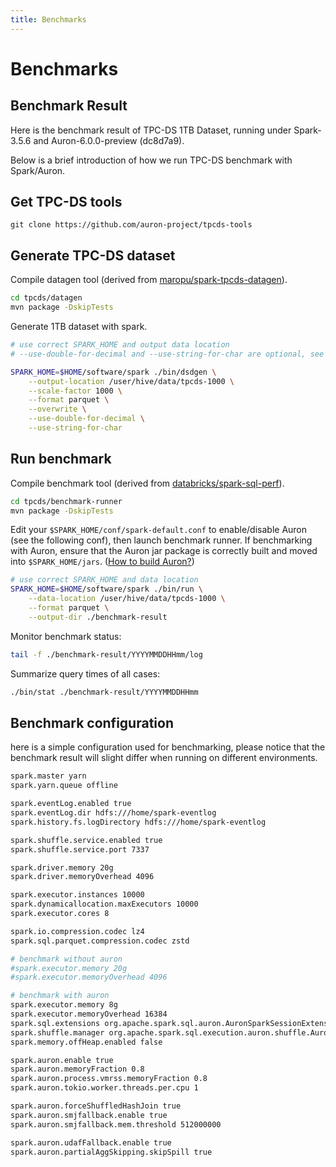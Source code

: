 ```yaml
---
title: Benchmarks
---
```


# Benchmarks

## Benchmark Result

Here is the benchmark result of TPC-DS 1TB Dataset, running under Spark-3.5.6 and Auron-6.0.0-preview (dc8d7a9).

<BenchmarkChart />

Below is a brief introduction of how we run TPC-DS benchmark with Spark/Auron.

## Get TPC-DS tools
```
git clone https://github.com/auron-project/tpcds-tools
```

## Generate TPC-DS dataset

Compile datagen tool (derived from [maropu/spark-tpcds-datagen](https://github.com/maropu/spark-tpcds-datagen])).
```bash
cd tpcds/datagen
mvn package -DskipTests
```

Generate 1TB dataset with spark.
```bash
# use correct SPARK_HOME and output data location
# --use-double-for-decimal and --use-string-for-char are optional, see dsdgen usage

SPARK_HOME=$HOME/software/spark ./bin/dsdgen \
    --output-location /user/hive/data/tpcds-1000 \
    --scale-factor 1000 \
    --format parquet \
    --overwrite \
    --use-double-for-decimal \
    --use-string-for-char
```

## Run benchmark

Compile benchmark tool (derived from [databricks/spark-sql-perf](https://github.com/databricks/spark-sql-perf)).
```bash
cd tpcds/benchmark-runner
mvn package -DskipTests
```

Edit your `$SPARK_HOME/conf/spark-default.conf` to enable/disable Auron (see the following conf), then launch benchmark runner.
If benchmarking with Auron, ensure that the Auron jar package is correctly built and moved into `$SPARK_HOME/jars`. ([How to build Auron?](https://github.com/kwai/auron/#build-from-source))
```bash
# use correct SPARK_HOME and data location
SPARK_HOME=$HOME/software/spark ./bin/run \
    --data-location /user/hive/data/tpcds-1000 \
    --format parquet \
    --output-dir ./benchmark-result
```

Monitor benchmark status:
```bash
tail -f ./benchmark-result/YYYYMMDDHHmm/log
```

Summarize query times of all cases:
```bash
./bin/stat ./benchmark-result/YYYYMMDDHHmm
```

## Benchmark configuration

here is a simple configuration used for benchmarking, please notice that the benchmark result will slight differ when running on different environments.

```sh
spark.master yarn
spark.yarn.queue offline

spark.eventLog.enabled true
spark.eventLog.dir hdfs:///home/spark-eventlog
spark.history.fs.logDirectory hdfs:///home/spark-eventlog

spark.shuffle.service.enabled true
spark.shuffle.service.port 7337

spark.driver.memory 20g
spark.driver.memoryOverhead 4096

spark.executor.instances 10000
spark.dynamicallocation.maxExecutors 10000
spark.executor.cores 8

spark.io.compression.codec lz4
spark.sql.parquet.compression.codec zstd

# benchmark without auron
#spark.executor.memory 20g
#spark.executor.memoryOverhead 4096

# benchmark with auron
spark.executor.memory 8g
spark.executor.memoryOverhead 16384
spark.sql.extensions org.apache.spark.sql.auron.AuronSparkSessionExtension
spark.shuffle.manager org.apache.spark.sql.execution.auron.shuffle.AuronShuffleManager
spark.memory.offHeap.enabled false

spark.auron.enable true
spark.auron.memoryFraction 0.8
spark.auron.process.vmrss.memoryFraction 0.8
spark.auron.tokio.worker.threads.per.cpu 1

spark.auron.forceShuffledHashJoin true
spark.auron.smjfallback.enable true
spark.auron.smjfallback.mem.threshold 512000000

spark.auron.udafFallback.enable true
spark.auron.partialAggSkipping.skipSpill true
```

<Footer />
